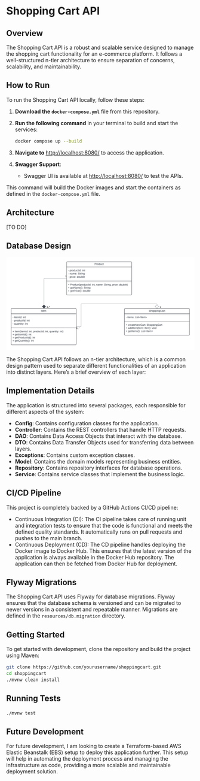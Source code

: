 # Shopping Cart API

## Overview

The Shopping Cart API is a robust and scalable service designed to manage the shopping cart functionality for an e-commerce platform. It follows a well-structured n-tier architecture to ensure separation of concerns, scalability, and maintainability.

## How to Run

To run the Shopping Cart API locally, follow these steps:

1. **Download the `docker-compose.yml`** file from this repository.
2. **Run the following command** in your terminal to build and start the services:

    ```sh
    docker compose up --build
    ```
3. **Navigate to** [http://localhost:8080/](http://localhost:8080/) to access the application.

4. **Swagger Support**:
    - Swagger UI is available at [http://localhost:8080/](http://localhost:8080/) to test the APIs.

This command will build the Docker images and start the containers as defined in the `docker-compose.yml` file.

## Architecture
[TO DO]

## Database Design

![Architecture](src/main/resources/static/Database.png)

The Shopping Cart API follows an n-tier architecture, which is a common design pattern used to separate different functionalities of an application into distinct layers. Here’s a brief overview of each layer:

## Implementation Details

The application is structured into several packages, each responsible for different aspects of the system:

- **Config**: Contains configuration classes for the application.
- **Controller**: Contains the REST controllers that handle HTTP requests.
- **DAO**: Contains Data Access Objects that interact with the database.
- **DTO**: Contains Data Transfer Objects used for transferring data between layers.
- **Exceptions**: Contains custom exception classes.
- **Model**: Contains the domain models representing business entities.
- **Repository**: Contains repository interfaces for database operations.
- **Service**: Contains service classes that implement the business logic.

## CI/CD Pipeline

This project is completely backed by a GitHub Actions CI/CD pipeline:

- Continuous Integration (CI): The CI pipeline takes care of running unit and integration tests to ensure that the code is functional and meets the defined quality standards. It automatically runs on pull requests and pushes to the main branch.
- Continuous Deployment (CD): The CD pipeline handles deploying the Docker image to Docker Hub. This ensures that the latest version of the application is always available in the Docker Hub repository. The application can then be fetched from Docker Hub for deployment.

## Flyway Migrations

The Shopping Cart API uses Flyway for database migrations. Flyway ensures that the database schema is versioned and can be migrated to newer versions in a consistent and repeatable manner. Migrations are defined in the `resources/db.migration` directory.

## Getting Started

To get started with development, clone the repository and build the project using Maven:

```sh
git clone https://github.com/yourusername/shoppingcart.git
cd shoppingcart
./mvnw clean install
```

## Running Tests
```sh
./mvnw test
```

## Future Development
For future development, I am looking to create a Terraform-based AWS Elastic Beanstalk (EBS) setup to deploy this application further. This setup will help in automating the deployment process and managing the infrastructure as code, providing a more scalable and maintainable deployment solution.